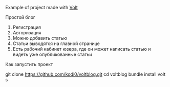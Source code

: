 Example of project made with 
[Volt](https://github.com/voltrb/volt/)

Простой блог

1. Регистрация
2. Авторизация
3. Можно добавить статью
4. Статьи выводятся на главной странице
5. Есть рабочий кабинет юзера, где он может написать статью и видеть уже опубликованные статьи 

Как запустить проект

git clone https://github.com/kodi0/voltblog.git
cd voltblog
bundle install
volt s
